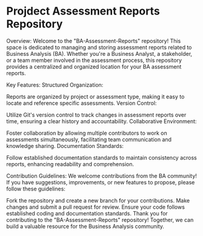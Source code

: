 # Projdect Assessment Reports Repository
Overview:
Welcome to the "BA-Assessment-Reports" repository! This space is dedicated to managing and storing assessment reports related to Business Analysis (BA). Whether you're a Business Analyst, a stakeholder, or a team member involved in the assessment process, this repository provides a centralized and organized location for your BA assessment reports.

Key Features:
Structured Organization:

Reports are organized by project or assessment type, making it easy to locate and reference specific assessments.
Version Control:

Utilize Git's version control to track changes in assessment reports over time, ensuring a clear history and accountability.
Collaborative Environment:

Foster collaboration by allowing multiple contributors to work on assessments simultaneously, facilitating team communication and knowledge sharing.
Documentation Standards:

Follow established documentation standards to maintain consistency across reports, enhancing readability and comprehension.

Contribution Guidelines:
We welcome contributions from the BA community! If you have suggestions, improvements, or new features to propose, please follow these guidelines:

Fork the repository and create a new branch for your contributions.
Make changes and submit a pull request for review.
Ensure your code follows established coding and documentation standards.
Thank you for contributing to the "BA-Assessment-Reports" repository! Together, we can build a valuable resource for the Business Analysis community.
